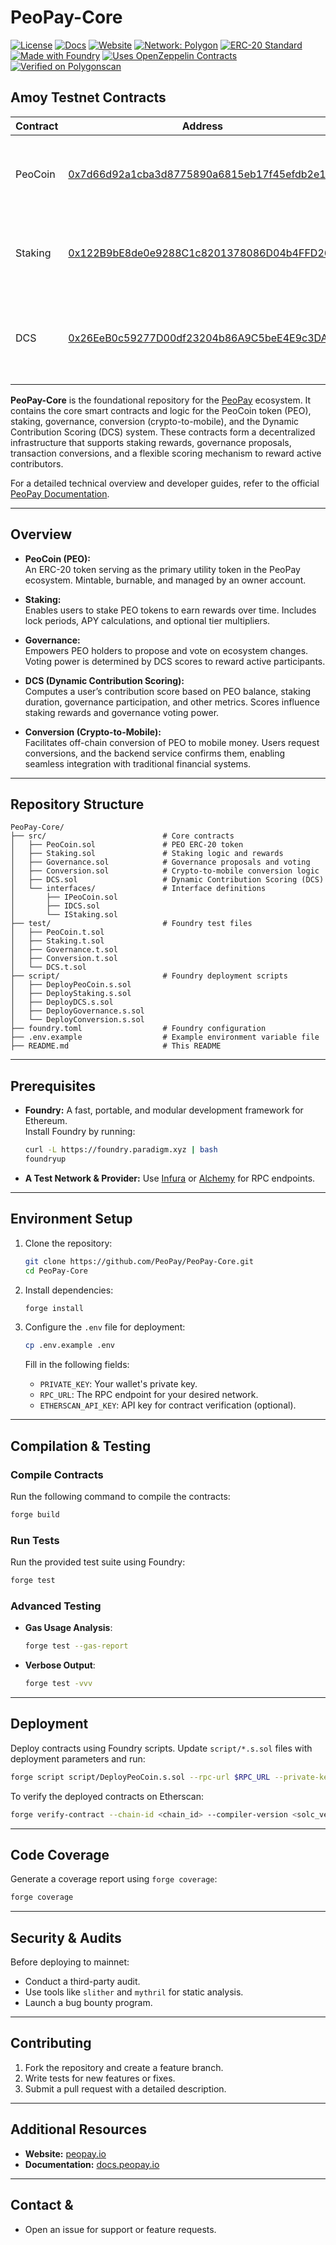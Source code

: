 # PeoPay-Core
[![License](https://img.shields.io/badge/License-GPLv3-blue.svg)](https://www.gnu.org/licenses/gpl-3.0)
[![Docs](https://img.shields.io/badge/docs-peopay.io-informational)](https://docs.peopay.io/)
[![Website](https://img.shields.io/badge/website-peopay.io-blue)](https://peopay.io/)
[![Network: Polygon](https://img.shields.io/badge/network-polygon-8247E5?logo=polygon)](https://polygon.technology/)
[![ERC-20 Standard](https://img.shields.io/badge/ERC-20-blue.svg)](https://eips.ethereum.org/EIPS/eip-20)
[![Made with Foundry](https://img.shields.io/badge/made%20with-foundry-blueviolet.svg)](https://book.getfoundry.sh/)
[![Uses OpenZeppelin Contracts](https://img.shields.io/badge/OpenZeppelin-Contracts-brightgreen.svg)](https://openzeppelin.com/contracts/)
[![Verified on Polygonscan](https://img.shields.io/badge/verified%20on-polygonscan-blue.svg)](https://polygonscan.com/)

## Amoy Testnet Contracts

| Contract   | Address                                    | Description                                                        |
|------------|--------------------------------------------|--------------------------------------------------------------------|
| PeoCoin    | [0x7d66d92a1cba3d8775890a6815eb17f45efdb2e1](https://www.oklink.com/amoy/token/0x7d66d92a1cba3d8775890a6815eb17f45efdb2e1) | Test deployment of PEO token on the Amoy Testnet.                  |
| Staking    | [0x122B9bE8de0e9288C1c8201378086D04b4FFD265](0x122B9bE8de0e9288C1c8201378086D04b4FFD265) | Test deployment of Staking contract on the Amoy Testnet.           |
| DCS        | [0x26EeB0c59277D00df23204b86A9C5beE4E9c3DA7](https://www.oklink.com/amoy/address/0x26eeb0c59277d00df23204b86a9c5bee4e9c3da7) | Test deployment of Dynamic Contribution Scoring on the Amoy Testnet. |

**PeoPay-Core** is the foundational repository for the [PeoPay](https://peopay.io/) ecosystem. It contains the core smart contracts and logic for the PeoCoin token (PEO), staking, governance, conversion (crypto-to-mobile), and the Dynamic Contribution Scoring (DCS) system. These contracts form a decentralized infrastructure that supports staking rewards, governance proposals, transaction conversions, and a flexible scoring mechanism to reward active contributors.

For a detailed technical overview and developer guides, refer to the official [PeoPay Documentation](https://docs.peopay.io/).

---

## Overview

- **PeoCoin (PEO):**  
  An ERC-20 token serving as the primary utility token in the PeoPay ecosystem. Mintable, burnable, and managed by an owner account.

- **Staking:**  
  Enables users to stake PEO tokens to earn rewards over time. Includes lock periods, APY calculations, and optional tier multipliers.

- **Governance:**  
  Empowers PEO holders to propose and vote on ecosystem changes. Voting power is determined by DCS scores to reward active participants.

- **DCS (Dynamic Contribution Scoring):**  
  Computes a user’s contribution score based on PEO balance, staking duration, governance participation, and other metrics. Scores influence staking rewards and governance voting power.

- **Conversion (Crypto-to-Mobile):**  
  Facilitates off-chain conversion of PEO to mobile money. Users request conversions, and the backend service confirms them, enabling seamless integration with traditional financial systems.

---

## Repository Structure

```plaintext
PeoPay-Core/
├── src/                          # Core contracts
│   ├── PeoCoin.sol               # PEO ERC-20 token
│   ├── Staking.sol               # Staking logic and rewards
│   ├── Governance.sol            # Governance proposals and voting
│   ├── Conversion.sol            # Crypto-to-mobile conversion logic
│   ├── DCS.sol                   # Dynamic Contribution Scoring (DCS)
│   └── interfaces/               # Interface definitions
│       ├── IPeoCoin.sol
│       ├── IDCS.sol
│       └── IStaking.sol
├── test/                         # Foundry test files
│   ├── PeoCoin.t.sol
│   ├── Staking.t.sol
│   ├── Governance.t.sol
│   ├── Conversion.t.sol
│   └── DCS.t.sol
├── script/                       # Foundry deployment scripts
│   ├── DeployPeoCoin.s.sol
│   ├── DeployStaking.s.sol
│   ├── DeployDCS.s.sol
│   ├── DeployGovernance.s.sol
│   └── DeployConversion.s.sol
├── foundry.toml                  # Foundry configuration
├── .env.example                  # Example environment variable file
├── README.md                     # This README
```

---

## Prerequisites

- **Foundry:** A fast, portable, and modular development framework for Ethereum.  
  Install Foundry by running:
  ```bash
  curl -L https://foundry.paradigm.xyz | bash
  foundryup
  ```

- **A Test Network & Provider:** Use [Infura](https://infura.io/) or [Alchemy](https://www.alchemy.com/) for RPC endpoints.

---

## Environment Setup

1. Clone the repository:
   ```bash
   git clone https://github.com/PeoPay/PeoPay-Core.git
   cd PeoPay-Core
   ```

2. Install dependencies:
   ```bash
   forge install
   ```

3. Configure the `.env` file for deployment:
   ```bash
   cp .env.example .env
   ```
   Fill in the following fields:
   - `PRIVATE_KEY`: Your wallet's private key.
   - `RPC_URL`: The RPC endpoint for your desired network.
   - `ETHERSCAN_API_KEY`: API key for contract verification (optional).

---

## Compilation & Testing

### Compile Contracts
Run the following command to compile the contracts:
```bash
forge build
```

### Run Tests
Run the provided test suite using Foundry:
```bash
forge test
```

### Advanced Testing
- **Gas Usage Analysis**:
  ```bash
  forge test --gas-report
  ```
- **Verbose Output**:
  ```bash
  forge test -vvv
  ```

---

## Deployment

Deploy contracts using Foundry scripts. Update `script/*.s.sol` files with deployment parameters and run:

```bash
forge script script/DeployPeoCoin.s.sol --rpc-url $RPC_URL --private-key $PRIVATE_KEY --broadcast
```

To verify the deployed contracts on Etherscan:
```bash
forge verify-contract --chain-id <chain_id> --compiler-version <solc_version> <contract_address> <contract_path> --etherscan-api-key $ETHERSCAN_API_KEY
```

---

## Code Coverage

Generate a coverage report using `forge coverage`:
```bash
forge coverage
```

---

## Security & Audits

Before deploying to mainnet:
- Conduct a third-party audit.
- Use tools like `slither` and `mythril` for static analysis.
- Launch a bug bounty program.

---

## Contributing

1. Fork the repository and create a feature branch.
2. Write tests for new features or fixes.
3. Submit a pull request with a detailed description.

---

## Additional Resources

- **Website:** [peopay.io](https://peopay.io/)
- **Documentation:** [docs.peopay.io](https://docs.peopay.io/)

---

## Contact & 

- Open an issue for support or feature requests.
